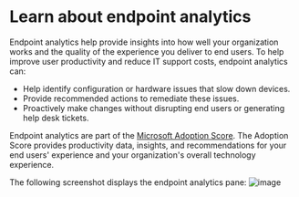 # Learn about endpoint analytics
Endpoint analytics help provide insights into how well your organization works and the quality of the experience you deliver to end users. To help improve user productivity and reduce IT support costs, endpoint analytics can:

* Help identify configuration or hardware issues that slow down devices.
* Provide recommended actions to remediate these issues.
* Proactively make changes without disrupting end users or generating help desk tickets.

Endpoint analytics are part of the [Microsoft Adoption Score](https://learn.microsoft.com/en-us/microsoft-365/admin/adoption/adoption-score). The Adoption Score provides productivity data, insights, and recommendations for your end users' experience and your organization's overall technology experience.

The following screenshot displays the endpoint analytics pane:
![image](https://github.com/user-attachments/assets/a4457909-0607-4ab4-9d77-3cd8d41c129f)

